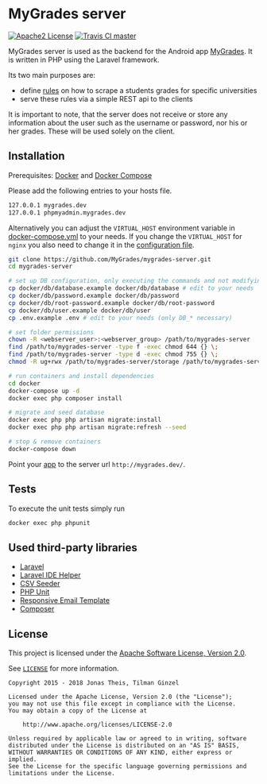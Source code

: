# MyGrades server
[![Apache2 License](https://img.shields.io/badge/license-APACHE2-blue.svg?style=flat-square)](/LICENSE)
[![Travis CI master](https://img.shields.io/travis/MyGrades/mygrades-server/master.svg?style=flat-square)](https://travis-ci.org/MyGrades/mygrades-server/builds)

MyGrades server is used as the backend for the Android app [MyGrades](https://github.com/MyGrades/mygrades-app). It is written in PHP using the Laravel framework.

Its two main purposes are:
* define [rules](https://github.com/MyGrades/mygrades-server/tree/master/database/seeds/universities) on how to scrape a students grades for specific universities
* serve these rules via a simple REST api to the clients

It is important to note, that the server does not receive or store any information about the user such as the username or password, nor his or her grades. These will be used solely on the client.

## Installation

Prerequisites: [Docker](https://www.docker.com/) and [Docker Compose](https://docs.docker.com/compose/)

Please add the following entries to your hosts file.
```bash
127.0.0.1 mygrades.dev
127.0.0.1 phpmyadmin.mygrades.dev
```

Alternatively you can adjust the `VIRTUAL_HOST` environment variable in [docker-compose.yml](docker-compose.yml) to your needs.
If you change the `VIRTUAL_HOST` for `nginx` you also need to change it in the [configuration file](docker/nginx/site.conf). 

```bash
git clone https://github.com/MyGrades/mygrades-server.git
cd mygrades-server

# set up DB configuration, only executing the commands and not modifying the files works out of the box ;)
cp docker/db/database.example docker/db/database # edit to your needs
cp docker/db/password.example docker/db/password
cp docker/db/root-password.example docker/db/root-password
cp docker/db/user.example docker/db/user
cp .env.example .env # edit to your needs (only DB_* necessary)

# set folder permissions
chown -R <webserver_user>:<webserver_group> /path/to/mygrades-server
find /path/to/mygrades-server -type f -exec chmod 644 {} \;
find /path/to/mygrades-server -type d -exec chmod 755 {} \;
chmod -R ug+rwx /path/to/mygrades-server/storage /path/to/mygrades-server/bootstrap/cache

# run containers and install dependencies
cd docker
docker-compose up -d
docker exec php composer install

# migrate and seed database
docker exec php php artisan migrate:install
docker exec php php artisan migrate:refresh --seed

# stop & remove containers
docker-compose down
```

Point your [app](https://github.com/MyGrades/mygrades-app) to the server url `http://mygrades.dev/`.

## Tests
To execute the unit tests simply run
```bash
docker exec php phpunit
```

## Used third-party libraries
* [Laravel](https://github.com/laravel/laravel)
* [Laravel IDE Helper](https://github.com/barryvdh/laravel-ide-helper)
* [CSV Seeder](https://github.com/Flynsarmy/laravel-csv-seeder)
* [PHP Unit](https://github.com/sebastianbergmann/phpunit)
* [Responsive Email Template](https://github.com/leemunroe/responsive-html-email-template)
* [Composer](https://github.com/composer/composer)

## License

This project is licensed under the [Apache Software License, Version 2.0](http://www.apache.org/licenses/LICENSE-2.0).

See [`LICENSE`](LICENSE) for more information.

    Copyright 2015 - 2018 Jonas Theis, Tilman Ginzel

    Licensed under the Apache License, Version 2.0 (the "License");
    you may not use this file except in compliance with the License.
    You may obtain a copy of the License at

        http://www.apache.org/licenses/LICENSE-2.0

    Unless required by applicable law or agreed to in writing, software
    distributed under the License is distributed on an "AS IS" BASIS,
    WITHOUT WARRANTIES OR CONDITIONS OF ANY KIND, either express or implied.
    See the License for the specific language governing permissions and
    limitations under the License.
